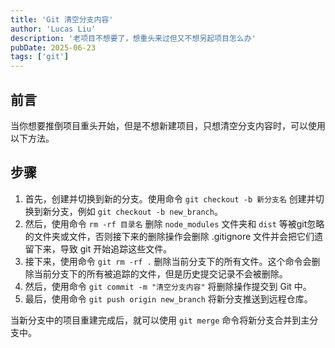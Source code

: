 ```yaml
---
title: 'Git 清空分支内容'
author: 'Lucas Liu'
description: '老项目不想要了，想重头来过但又不想另起项目怎么办'
pubDate: 2025-06-23
tags: ['git']
---
```


## 前言

当你想要推倒项目重头开始，但是不想新建项目，只想清空分支内容时，可以使用以下方法。

## 步骤

1. 首先，创建并切换到新的分支。使用命令 `git checkout -b 新分支名` 创建并切换到新分支，例如 `git checkout -b new_branch`。
2. 然后，使用命令 `rm -rf 目录名` 删除 `node_modules` 文件夹和 `dist` 等被git忽略的文件夹或文件，否则接下来的删除操作会删除 .gitignore 文件并会把它们遗留下来，导致 git 开始追踪这些文件。
3. 接下来，使用命令 `git rm -rf .` 删除当前分支下的所有文件。这个命令会删除当前分支下的所有被追踪的文件，但是历史提交记录不会被删除。
4. 然后，使用命令 `git commit -m "清空分支内容"` 将删除操作提交到 Git 中。
5. 最后，使用命令 `git push origin new_branch` 将新分支推送到远程仓库。

当新分支中的项目重建完成后，就可以使用 `git merge` 命令将新分支合并到主分支中。
